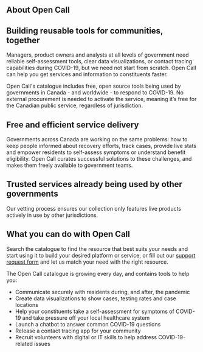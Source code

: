 ## About Open Call

## Building reusable tools for communities, together
Managers, product owners and analysts at all levels of government need reliable self-assessment tools, clear data visualizations, or contact tracing capabilities during COVID-19, but we need not start from scratch. Open Call can help you get services and information to constituents faster.

Open Call's catalogue includes free, open source tools being used by governments in Canada - and worldwide - to respond to COVID-19. No external procurement is needed to activate the service, meaning it’s free for the Canadian public service, regardless of jurisdiction.

## Free and efficient service delivery
Governments across Canada are working on the same problems: how to keep people informed about recovery efforts, track cases, provide live stats and empower residents to self-assess symptoms or understand benefit eligibility. Open Call curates successful solutions to these challenges, and makes them freely available to government teams. 

## Trusted services already being used by other governments
Our vetting process ensures our collection only features live products actively in use by other jurisdictions. 

## What you can do with Open Call
Search the catalogue to find the resource that best suits your needs and start using it to build your desired platform or service, or fill out our [support request form](https://docs.google.com/forms/d/e/1FAIpQLSdWbl_vdlE1_eIVuZk3mgG46ulp90o-m0kN8YgqjvDuc59GIw/viewform) and let us match your need with the right resource.

The Open Call catalogue is growing every day, and contains tools to help you:
* Communicate securely with residents during, and after, the pandemic
* Create data visualizations to show cases, testing rates and case locations
* Help your constituents take a self-assessment for symptoms of COVID-19 and take pressure off your local healthcare system
* Launch a chatbot to answer common COVID-19 questions
* Release a contact tracing app for your community
* Recruit volunteers with digital or IT skills to help address COVID-19-related issues


